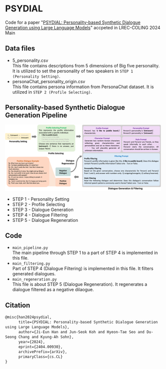 # PSYDIAL
Code for a paper "[PSYDIAL: Personality-based Synthetic Dialogue Generation using Large Language Models](https://arxiv.org/abs/2404.00930)" accpeted in LREC-COLING 2024 Main


## Data files
* 5_personality.csv  
  This file contains descriptions from 5 dimensions of Big five personality. It is utilized to set the personality of two speakers in `STEP 1 (Personality Setting)`.
* personaChat_personality_origin.csv  
  This file contains persona information from PersonaChat dataset. It is utilized in `STEP 2 (Profile Selecting)`.

## Personality-based Synthetic Dialogue Generation Pipeline
![](overview.png)
* STEP 1 - Personality Setting
* STEP 2 - Profile Selecting
* STEP 3 - Dialogue Generation
* STEP 4 - Dialogue Filtering
* STEP 5 - Dialogue Regeneration

## Code
* `main_pipeline.py`   
  The main pipeline through STEP 1 to a part of STEP 4 is implemented in this file.
* `main_filtering.py`   
  Part of STEP 4 (Dialogue Filtering) is implemented in this file. It filters generated dialogues.
* `main_regeneration.py`     
  This file is about STEP 5 (Dialogue Regeneration). It regenerates a dialogue filtered as a negative dilaogue.

## Citation
```
@misc{han2024psydial,
      title={PSYDIAL: Personality-based Synthetic Dialogue Generation using Large Language Models}, 
      author={Ji-Eun Han and Jun-Seok Koh and Hyeon-Tae Seo and Du-Seong Chang and Kyung-Ah Sohn},
      year={2024},
      eprint={2404.00930},
      archivePrefix={arXiv},
      primaryClass={cs.CL}
}
```
